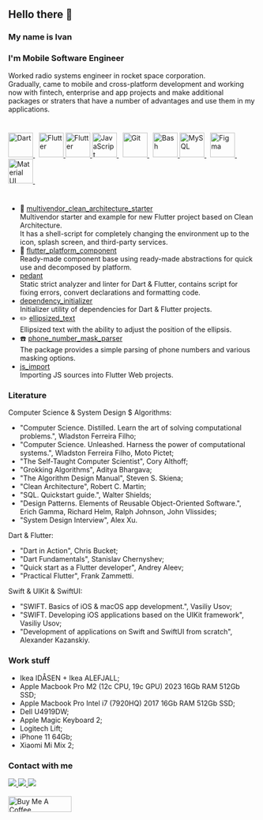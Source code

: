 ## Hello there 👋
### My name is Ivan
### I'm Mobile Software Engineer

Worked radio systems engineer in rocket space corporation.\
Gradually, came to mobile and cross-platform development and working now with fintech, enterprise and app projects and make additional packages or straters that have a number of advantages and use them in my applications.

#
<div class="image-row">
  <a href="https://dart.dev/">
    <img src="https://profilinator.rishav.dev/skills-assets/dartlang-icon.svg" alt="Dart" height="50" />
  </a>&nbsp;
  <a href="https://flutter.dev/">
    <img src="https://profilinator.rishav.dev/skills-assets/flutterio-icon.svg" alt="Flutter" height="50" />
  </a>
  <a href="https://developer.apple.com/swift/">
    <img src="https://profilinator.rishav.dev/skills-assets/swift-original-wordmark.svg" alt="Flutter" height="50" />
  </a>
  <a href="https://www.javascript.com/">
    <img src="https://profilinator.rishav.dev/skills-assets/javascript-original.svg" alt="JavaScript" height="50" />
  </a>&nbsp;
  <a href="https://github.com/">
    <img src="https://profilinator.rishav.dev/skills-assets/git-scm-icon.svg" alt="Git" height="50" />
  </a>&nbsp;
  <a href="https://www.gnu.org/software/bash/" target="_blank">
    <img src="https://profilinator.rishav.dev/skills-assets/gnu_bash-icon.svg" alt="Bash" height="50" />
  </a>  
  <a href="https://www.mysql.com/">
    <img src="https://profilinator.rishav.dev/skills-assets/mysql-original-wordmark.svg" alt="MySQL" height="50" />
  </a>&nbsp;
  <a href="https://www.figma.com/">
    <img src="https://profilinator.rishav.dev/skills-assets/figma-icon.svg" alt="Figma" height="50" />
  </a>&nbsp;
  <a href="https://mui.com/">
    <img src="https://profilinator.rishav.dev/skills-assets/mui.png" alt="Material UI" height="50" />
  </a>&nbsp;
</div>

#
- 👾 [multivendor_clean_architecture_starter](https://github.com/ivangalkindeveloper/multivendor_clean_architecture_starter)\
Multivendor starter and example for new Flutter project based on Clean Architecture.\
It has a shell-script for completely changing the environment up to the icon, splash screen, and third-party services.
- 📱 [flutter_platform_component](https://pub.dev/packages/flutter_platform_component)\
Ready-made component base using ready-made abstractions for quick use and decomposed by platform.
- [pedant](https://github.com/ivangalkindeveloper/pedant)\
Static strict analyzer and linter for Dart & Flutter, contains script for fixing errors, convert declarations and formatting code.
- [dependency_initializer](https://github.com/ivangalkindeveloper/dependency_initializer)\
Initializer utility of dependencies for Dart & Flutter projects.
- ✏️ [ellipsized_text](https://pub.dev/packages/ellipsized_text)\
Ellipsized text with the ability to adjust the position of the ellipsis.
- ☎️ [phone_number_mask_parser](https://pub.dev/packages/phone_number_mask_parser)\
The package provides a simple parsing of phone numbers and various masking options.
- [js_import](https://pub.dev/packages/js_import)\
Importing JS sources into Flutter Web projects.

### Literature
Computer Science & System Design $ Algorithms:
- "Computer Science. Distilled. Learn the art of solving computational problems.", Wladston Ferreira Filho;
- "Computer Science. Unleashed. Harness the power of computational systems.", Wladston Ferreira Filho, Moto Pictet;
- "The Self-Taught Computer Scientist", Cory Althoff;
- "Grokking Algorithms", Aditya Bhargava;
- "The Algorithm Design Manual", Steven S. Skiena;
- "Clean Architecture", Robert C. Martin;
- "SQL. Quickstart guide.", Walter Shields;
- "Design Patterns. Elements of Reusable Object-Oriented Software.", Erich Gamma, Richard Helm, Ralph Johnson, John Vlissides;
- "System Design Interview", Alex Xu.

Dart & Flutter:
- "Dart in Action", Chris Bucket;
- "Dart Fundamentals", Stanislav Chernyshev;
- "Quick start as a Flutter developer", Andrey Aleev;
- "Practical Flutter", Frank Zammetti.

Swift & UIKit & SwiftUI:
- "SWIFT. Basics of iOS & macOS app development.", Vasiliy Usov;
- "SWIFT. Developing iOS applications based on the UIKit framework", Vasiliy Usov;
- "Development of applications on Swift and SwiftUI from scratch", Alexander Kazanskiy.

### Work stuff
- Ikea IDÅSEN + Ikea ALEFJALL;
- Apple Macbook Pro M2 (12c CPU, 19c GPU) 2023 16Gb RAM 512Gb SSD;
- Apple Macbook Pro Intel i7 (7920HQ) 2017 16Gb RAM 512Gb SSD;
- Dell U4919DW;
- Apple Magic Keyboard 2;
- Logitech Lift;
- iPhone 11 64Gb;
- Xiaomi Mi Mix 2;

### Contact with me
<div class="image-row">
  <a href="mailto:ivangalkindeveloper@gmail.com">
    <img src="https://img.shields.io/badge/e‑mail-D14836.svg?style=for-the-badge&logo=GMail&logoColor=white" />
  </a>
  <a href="https://t.me/ivangalkindeveloper">
    <img src="https://img.shields.io/badge/Telegram-blue.svg?&style=for-the-badge&logo=telegram&logoColor=white" />
  </a>
  <a href="https://instagram.com/ivangalkinguitar">
    <img src="https://img.shields.io/badge/Instagram-E4405F.svg?&style=for-the-badge&logo=instagram&logoColor=white" />
  </a>
</div>
<br>
<div>
  <a href="https://www.buymeacoffee.com/ivangalkin" target="_blank">
    <img src="https://cdn.buymeacoffee.com/buttons/v2/default-yellow.png" alt="Buy Me A Coffee" height="32px" width= "128px">
  </a>
</div>
